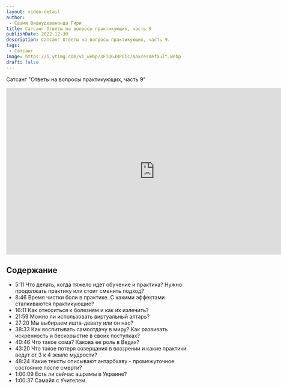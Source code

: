 ```yaml
---
layout: video-detail
author:
 - Свами Вишнудевананда Гири
title: Сатсанг Ответы на вопросы практикующих, часть 9
publishDate: 2022-12-30
description: Сатсанг Ответы на вопросы практикующих, часть 9. 
tags: 
 - Сатсанг
image: https://i.ytimg.com/vi_webp/3FiQGJRPGic/maxresdefault.webp
draft: false
---
```


 Сатсанг "Ответы на вопросы практикующих, часть 9"

<iframe width="790" height="444" src="https://www.youtube.com/embed/3FiQGJRPGic" frameborder="0" allowfullscreen=""></iframe> 

## Содержание

- 5:11 Что делать, когда тяжело идет обучение и практика? Нужно продолжать практику или стоит сменить подход?
- 8:46 Время чистки боли в практике. С какими эффектами сталкиваются практикующие?
- 16:11 Как относиться к болезням и как их излечить?
- 21:59 Можно ли использовать виртуальный алтарь?
- 27:20 Мы выбираем ишта-девату или он нас?
- 38:33 Как воспитывать самоотдачу в миру? Как развивать искренность и бескорыстие в своих поступках?
- 40:46 Что такое сома? Какова ее роль в Ведах?
- 43:20 Что такое потеря созерцания в воззрении и какие практики ведут от 3 к 4 земле мудрости?
- 48:24 Какие тексты описывают антарбхаву - промежуточное состояние после смерти?
- 1:00:09 Есть ли сейчас ашрамы в Украине?
- 1:00:37 Самайя с Учителем.
